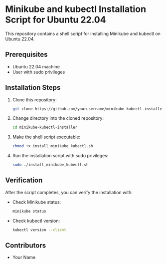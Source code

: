 # Minikube and kubectl Installation Script for Ubuntu 22.04

This repository contains a shell script for installing Minikube and kubectl on Ubuntu 22.04.

## Prerequisites

- Ubuntu 22.04 machine
- User with sudo privileges

## Installation Steps

1. Clone this repository:

    ```bash
    git clone https://github.com/yourusername/minikube-kubectl-installer.git
    ```

2. Change directory into the cloned repository:

    ```bash
    cd minikube-kubectl-installer
    ```

3. Make the shell script executable:

    ```bash
    chmod +x install_minikube_kubectl.sh
    ```

4. Run the installation script with sudo privileges:

    ```bash
    sudo ./install_minikube_kubectl.sh
    ```

## Verification

After the script completes, you can verify the installation with:

- Check Minikube status:

    ```bash
    minikube status
    ```

- Check kubectl version:

    ```bash
    kubectl version --client
    ```

## Contributors

- Your Name

